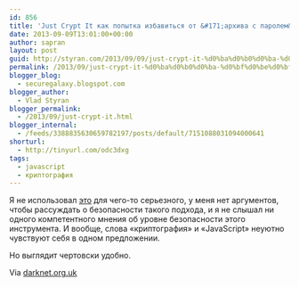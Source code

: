 ```yaml
---
id: 856
title: 'Just Crypt It как попытка избавиться от &#171;архива с паролем&#187;'
date: 2013-09-09T13:01:00+00:00
author: sapran
layout: post
guid: http://styran.com/2013/09/09/just-crypt-it-%d0%ba%d0%b0%d0%ba-%d0%bf%d0%be%d0%bf%d1%8b%d1%82%d0%ba%d0%b0-%d0%b8%d0%b7%d0%b1%d0%b0%d0%b2%d0%b8%d1%82%d1%8c%d1%81%d1%8f-%d0%be%d1%82-%d0%b0%d1%80%d1%85%d0%b8%d0%b2%d0%b0-%d1%81/
permalink: /2013/09/just-crypt-it-%d0%ba%d0%b0%d0%ba-%d0%bf%d0%be%d0%bf%d1%8b%d1%82%d0%ba%d0%b0-%d0%b8%d0%b7%d0%b1%d0%b0%d0%b2%d0%b8%d1%82%d1%8c%d1%81%d1%8f-%d0%be%d1%82-%d0%b0%d1%80%d1%85%d0%b8%d0%b2%d0%b0-%d1%81/
blogger_blog:
  - securegalaxy.blogspot.com
blogger_author:
  - Vlad Styran
blogger_permalink:
  - /2013/09/just-crypt-it.html
blogger_internal:
  - /feeds/3388835630659782197/posts/default/7151088031094000641
shorturl:
  - http://tinyurl.com/odc3dxg
tags:
  - javascript
  - криптография
---
```

Я не использовал <a href="https://justcrypt.it/en/send" target="_blank">это</a> для чего-то серьезного, у меня нет аргументов, чтобы рассуждать о безопасности такого подхода, и я не слышал ни одного компетентного мнения об уровне безопасности этого инструмента. И вообще, слова &#171;криптография&#187; и &#171;JavaScript&#187; неуютно чувствуют себя в одном предложении.

Но выглядит чертовски удобно.

Via [darknet.org.uk](http://www.darknet.org.uk/2013/09/just-crypt-send-file-securely-without-additional-software/)

<div class="addtoany_share_save_container addtoany_content_bottom">
  <div class="a2a_kit a2a_kit_size_32 addtoany_list a2a_target" id="wpa2a_281">
    <a class="a2a_button_facebook" href="http://www.addtoany.com/add_to/facebook?linkurl=https%3A%2F%2Fblog.styran.com%2F2013%2F09%2Fjust-crypt-it-%25d0%25ba%25d0%25b0%25d0%25ba-%25d0%25bf%25d0%25be%25d0%25bf%25d1%258b%25d1%2582%25d0%25ba%25d0%25b0-%25d0%25b8%25d0%25b7%25d0%25b1%25d0%25b0%25d0%25b2%25d0%25b8%25d1%2582%25d1%258c%25d1%2581%25d1%258f-%25d0%25be%25d1%2582-%25d0%25b0%25d1%2580%25d1%2585%25d0%25b8%25d0%25b2%25d0%25b0-%25d1%2581%2F&linkname=Just%20Crypt%20It%20%D0%BA%D0%B0%D0%BA%20%D0%BF%D0%BE%D0%BF%D1%8B%D1%82%D0%BA%D0%B0%20%D0%B8%D0%B7%D0%B1%D0%B0%D0%B2%D0%B8%D1%82%D1%8C%D1%81%D1%8F%20%D0%BE%D1%82%20%C2%AB%D0%B0%D1%80%D1%85%D0%B8%D0%B2%D0%B0%20%D1%81%20%D0%BF%D0%B0%D1%80%D0%BE%D0%BB%D0%B5%D0%BC%C2%BB" title="Facebook" rel="nofollow" target="_blank"></a><a class="a2a_button_twitter" href="http://www.addtoany.com/add_to/twitter?linkurl=https%3A%2F%2Fblog.styran.com%2F2013%2F09%2Fjust-crypt-it-%25d0%25ba%25d0%25b0%25d0%25ba-%25d0%25bf%25d0%25be%25d0%25bf%25d1%258b%25d1%2582%25d0%25ba%25d0%25b0-%25d0%25b8%25d0%25b7%25d0%25b1%25d0%25b0%25d0%25b2%25d0%25b8%25d1%2582%25d1%258c%25d1%2581%25d1%258f-%25d0%25be%25d1%2582-%25d0%25b0%25d1%2580%25d1%2585%25d0%25b8%25d0%25b2%25d0%25b0-%25d1%2581%2F&linkname=Just%20Crypt%20It%20%D0%BA%D0%B0%D0%BA%20%D0%BF%D0%BE%D0%BF%D1%8B%D1%82%D0%BA%D0%B0%20%D0%B8%D0%B7%D0%B1%D0%B0%D0%B2%D0%B8%D1%82%D1%8C%D1%81%D1%8F%20%D0%BE%D1%82%20%C2%AB%D0%B0%D1%80%D1%85%D0%B8%D0%B2%D0%B0%20%D1%81%20%D0%BF%D0%B0%D1%80%D0%BE%D0%BB%D0%B5%D0%BC%C2%BB" title="Twitter" rel="nofollow" target="_blank"></a><a class="a2a_button_google_plus" href="http://www.addtoany.com/add_to/google_plus?linkurl=https%3A%2F%2Fblog.styran.com%2F2013%2F09%2Fjust-crypt-it-%25d0%25ba%25d0%25b0%25d0%25ba-%25d0%25bf%25d0%25be%25d0%25bf%25d1%258b%25d1%2582%25d0%25ba%25d0%25b0-%25d0%25b8%25d0%25b7%25d0%25b1%25d0%25b0%25d0%25b2%25d0%25b8%25d1%2582%25d1%258c%25d1%2581%25d1%258f-%25d0%25be%25d1%2582-%25d0%25b0%25d1%2580%25d1%2585%25d0%25b8%25d0%25b2%25d0%25b0-%25d1%2581%2F&linkname=Just%20Crypt%20It%20%D0%BA%D0%B0%D0%BA%20%D0%BF%D0%BE%D0%BF%D1%8B%D1%82%D0%BA%D0%B0%20%D0%B8%D0%B7%D0%B1%D0%B0%D0%B2%D0%B8%D1%82%D1%8C%D1%81%D1%8F%20%D0%BE%D1%82%20%C2%AB%D0%B0%D1%80%D1%85%D0%B8%D0%B2%D0%B0%20%D1%81%20%D0%BF%D0%B0%D1%80%D0%BE%D0%BB%D0%B5%D0%BC%C2%BB" title="Google+" rel="nofollow" target="_blank"></a><a class="a2a_button_linkedin" href="http://www.addtoany.com/add_to/linkedin?linkurl=https%3A%2F%2Fblog.styran.com%2F2013%2F09%2Fjust-crypt-it-%25d0%25ba%25d0%25b0%25d0%25ba-%25d0%25bf%25d0%25be%25d0%25bf%25d1%258b%25d1%2582%25d0%25ba%25d0%25b0-%25d0%25b8%25d0%25b7%25d0%25b1%25d0%25b0%25d0%25b2%25d0%25b8%25d1%2582%25d1%258c%25d1%2581%25d1%258f-%25d0%25be%25d1%2582-%25d0%25b0%25d1%2580%25d1%2585%25d0%25b8%25d0%25b2%25d0%25b0-%25d1%2581%2F&linkname=Just%20Crypt%20It%20%D0%BA%D0%B0%D0%BA%20%D0%BF%D0%BE%D0%BF%D1%8B%D1%82%D0%BA%D0%B0%20%D0%B8%D0%B7%D0%B1%D0%B0%D0%B2%D0%B8%D1%82%D1%8C%D1%81%D1%8F%20%D0%BE%D1%82%20%C2%AB%D0%B0%D1%80%D1%85%D0%B8%D0%B2%D0%B0%20%D1%81%20%D0%BF%D0%B0%D1%80%D0%BE%D0%BB%D0%B5%D0%BC%C2%BB" title="LinkedIn" rel="nofollow" target="_blank"></a><a class="a2a_dd addtoany_share_save" href="https://www.addtoany.com/share"></a>
  </div>
</div>